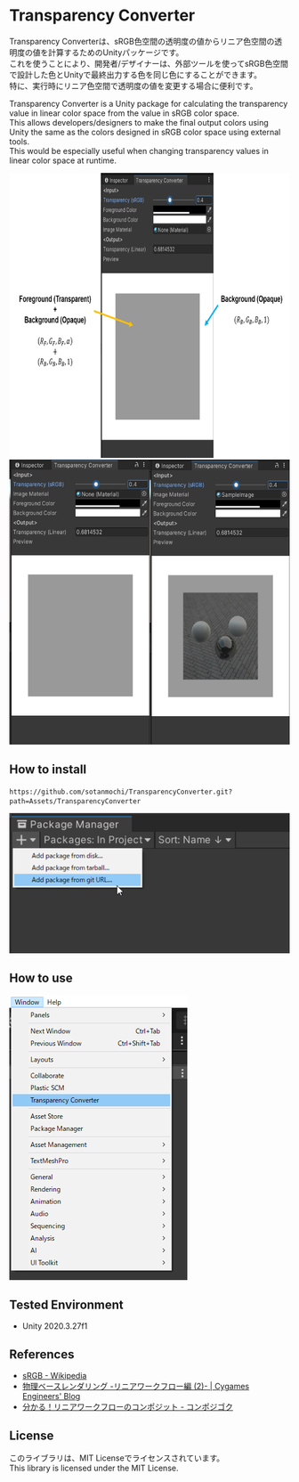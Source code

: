 # Transparency Converter

Transparency Converterは、sRGB色空間の透明度の値からリニア色空間の透明度の値を計算するためのUnityパッケージです。  
これを使うことにより、開発者/デザイナーは、外部ツールを使ってsRGB色空間で設計した色とUnityで最終出力する色を同じ色にすることができます。  
特に、実行時にリニア色空間で透明度の値を変更する場合に便利です。

Transparency Converter is a Unity package for calculating the transparency value in linear color space from the value in sRGB color space.  
This allows developers/designers to make the final output colors using Unity the same as the colors designed in sRGB color space using external tools.  
This would be especially useful when changing transparency values in linear color space at runtime.

<img src="./Assets/TransparencyConverter/Documentation~/TransparencyConverter_Overview.png" height="512">

<img src="./Assets/TransparencyConverter/Documentation~/TransparencyConverter.png" height="512">

## How to install

`
https://github.com/sotanmochi/TransparencyConverter.git?path=Assets/TransparencyConverter
`

<img src="./Assets/TransparencyConverter/Documentation~/HowToInstall.png">

## How to use

<img src="./Assets/TransparencyConverter/Documentation~/HowToUse.png" height="512">

## Tested Environment
- Unity 2020.3.27f1

## References
- [sRGB - Wikipedia](https://en.wikipedia.org/wiki/SRGB#Transformation)
- [物理ベースレンダリング -リニアワークフロー編 (2)- | Cygames Engineers' Blog](https://tech.cygames.co.jp/archives/2339/)
- [分かる！リニアワークフローのコンポジット - コンポジゴク](http://compojigoku.blog.fc2.com/blog-entry-26.html)

## License
このライブラリは、MIT Licenseでライセンスされています。  
This library is licensed under the MIT License.
